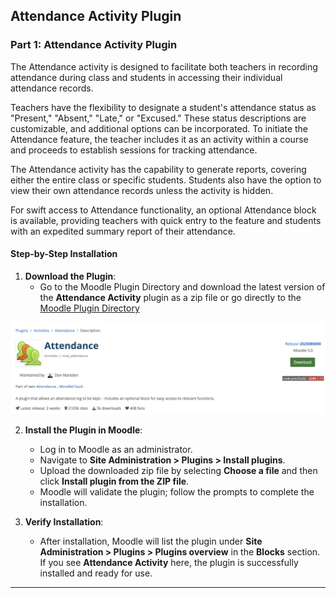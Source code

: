 ## Attendance Activity Plugin
### **Part 1: Attendance Activity Plugin**

The Attendance activity is designed to facilitate both teachers in recording attendance during class and students in accessing their individual attendance records.

Teachers have the flexibility to designate a student's attendance status as "Present," "Absent," "Late," or "Excused." These status descriptions are customizable, and additional options can be incorporated. To initiate the Attendance feature, the teacher includes it as an activity within a course and proceeds to establish sessions for tracking attendance.

The Attendance activity has the capability to generate reports, covering either the entire class or specific students. Students also have the option to view their own attendance records unless the activity is hidden.

For swift access to Attendance functionality, an optional Attendance block is available, providing teachers with quick entry to the feature and students with an expedited summary report of their attendance.


#### **Step-by-Step Installation**

1. **Download the Plugin**:
   - Go to the Moodle Plugin Directory and download the latest version of the **Attendance Activity** plugin as a zip file or go directly to the [Moodle Plugin Directory](https://moodle.org/plugins/block_attendance)

<img src="https://github.com/LEARN-LK/lms/blob/master/imgs/attendance-plugin-1.png">
     
2. **Install the Plugin in Moodle**:
   - Log in to Moodle as an administrator.
   - Navigate to **Site Administration > Plugins > Install plugins**.
   - Upload the downloaded zip file by selecting **Choose a file** and then click **Install plugin from the ZIP file**.
   - Moodle will validate the plugin; follow the prompts to complete the installation.

3. **Verify Installation**:
   - After installation, Moodle will list the plugin under **Site Administration > Plugins > Plugins overview** in the **Blocks** section. If you see **Attendance Activity** here, the plugin is successfully installed and ready for use.

---

